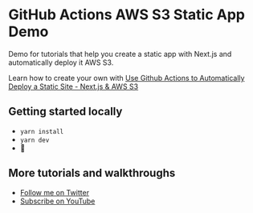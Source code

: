 # GitHub Actions AWS S3 Static App Demo

Demo for tutorials that help you create a static app with Next.js and automatically deploy it AWS S3.

Learn how to create your own with [Use Github Actions to Automatically Deploy a Static Site - Next.js & AWS S3](https://www.youtube.com/watch?v=D3h91EvRxuk)

## Getting started locally
* `yarn install`
* `yarn dev`
* 🚀

## More tutorials and walkthroughs
* [Follow me on Twitter](https://twitter.com/colbyfayock)
* [Subscribe on YouTube](https://www.youtube.com/colbyfayock)
